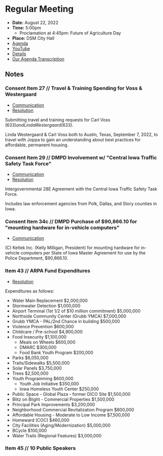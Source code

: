 # Regular Meeting

- **Date:** August 22, 2022
- **Time:** 5:00pm
    - Proclamation at 4:45pm: Future of Agriculture Day 
- **Place:** DSM City Hall
- [Agenda](https://councildocs.dsm.city/agendas/ag20220822.pdf)
- [YouTube](https://youtu.be/5lQzmEvn5XU)
- [Details](https://www.dsm.city/citycouncil_detail_T60_R2064.php)
- [Our Agenda Transcription](#/view/agenda~2022~transcription~08-22_RM)

## Notes

### Consent Item 27 // Travel & Training Spending for Voss & Westergaard

- [Communication](https://councildocs.dsm.city/communications/2022/22-390.pdf)
- [Resolution](https://councildocs.dsm.city/resolutions/20220822/27.pdf)

Submitting travel and training requests for Carl Voss ($633) and Linda Westergaard ($633).

Linda Westergaard & Carl Voss both to Austin, Texas, September 7, 2022, to travel
with Joppa to gain an understanding about best practices for affordable, permanent housing.

### Consent Item 29 // DMPD Involvement w/ "Central Iowa Traffic Safety Task Force"

- [Communication](https://councildocs.dsm.city/communications/2022/22-385.pdf)
- [Resolution](https://councildocs.dsm.city/resolutions/20220822/29.pdf)

Intergovernmental 28E Agreement with the Central Iowa Traffic Safety Task Force.

Includes law enforcement agencies from Polk, Dallas, and Story counties in Iowa.

### Consent Item 34c // DMPD Purchase of $90,866.10 for "mounting hardware for in-vehicle computers"

- [Communication](https://councildocs.dsm.city/communications/2022/22-386.pdf)

(C) Keltek Inc. (Kelly Milligan, President) for mounting hardware for in-vehicle computers per State of Iowa Master Agreement for use by the Police Department, $90,866.10. 

### Item 43 // ARPA Fund Expenditures

- [Resolution](https://councildocs.dsm.city/resolutions/20220822/43.pdf)

Expenditures as follows: 

- Water Main Replacement $2,000,000
- Stormwater Detection $1,000,000
- Airport Terminal (1st 1/2 of $10 million commitment) $5,000,000
- Northside Community Center (Grubb YMCA) $7,000,000
- Grubb YMCA - PAL/2nd Chance in building $500,000
- Violence Prevention $600,000
- Childcare / Pre-school $4,900,000
- Food Insecurity $1,100,000
    - Meals on Wheels $600,000
    - DMARC $300,000
    - Food Bank Youth Program $200,000
- Parks $6,050,000
- Trails/Sidewalks $5,500,000
- Solar Panels $3,750,000
- Trees $2,500,000
- Youth Programming $600,000
    - Youth Job Initiative $350,000
    - Iowa Homeless Youth Center $250,000
- Public Space - Global Plaza - former DICO Site $1,500,000
- Blitz on Blight - Commercial Properties $1,500,000
- Principal Park Improvements $3,200,000
- Neighborhood Commercial Revitalization Program $800,000
- Affordable Housing - Moderate to Low Income $7,500,000
- Homeward (COC) $460,000
- City Facilities (Aging/Modernization) $5,000,000
- BCycle $100,000
- Water Trails (Regional Features) $3,000,000

### Item 45 // 10 Public Speakers

